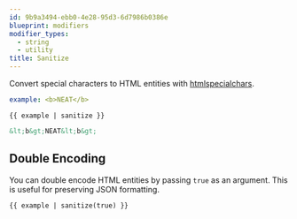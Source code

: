 ```yaml
---
id: 9b9a3494-ebb0-4e28-95d3-6d7986b0386e
blueprint: modifiers
modifier_types:
  - string
  - utility
title: Sanitize
---
```

Convert special characters to HTML entities with [htmlspecialchars][htmlspecialchars].

```yaml
example: <b>NEAT</b>
```

```
{{ example | sanitize }}
```

```html
&lt;b&gt;NEAT&lt;b&gt;
```

## Double Encoding

You can double encode HTML entities by passing `true` as an argument. This is useful for preserving JSON formatting.

```
{{ example | sanitize(true) }}
```

[htmlspecialchars]: http://php.net/manual/en/function.htmlspecialchars.php
